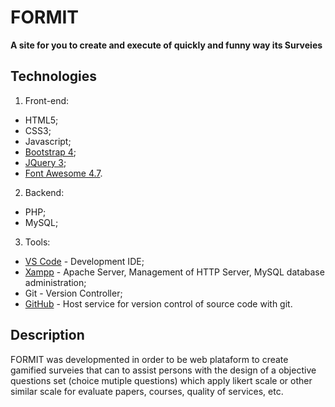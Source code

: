 # FORMIT

**A site for you to create and execute of quickly and funny way its Surveies**

## Technologies

1. Front-end:
+ HTML5;
+ CSS3;
+ Javascript;
+ [Bootstrap 4](https://getbootstrap.com/);
+ [JQuery 3](https://jquery.com/);
+ [Font Awesome 4.7](https://fontawesome.com/v4.7.0/).

2. Backend:
+ PHP;
+ MySQL;

3. Tools:
+ [VS Code](https://code.visualstudio.com/) - Development IDE;
+ [Xampp](https://www.apachefriends.org/pt_br/index.html) - Apache Server, Management of HTTP Server, MySQL database administration;
+ Git - Version Controller;
+ [GitHub](https://github.com/) - Host service for version control of source code with git.

## Description

FORMIT was developmented in order to be web plataform to create gamified surveies that can to assist persons with the design of a objective questions set (choice mutiple questions) which apply likert scale or other similar scale for evaluate papers, courses, quality of services, etc.